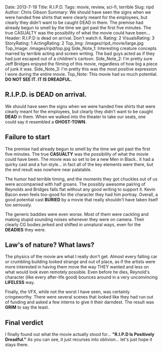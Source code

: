 Date: 2013-7-19
Title: R.I.P.D.
Tags: movie, review, sci-fi, terrible
Slug: ripd
Author: Chris Gibson
Summary: We should have seen the signs when we were handed free shirts that were clearly meant for the employees, but clearly they didn't want to be caught DEAD in them. The premise had already begun to smell by the time we got past the first five minutes. The true CASUALTY was the possibility of what the movie could have been...
Header: R.I.P.D is dead on arrival. Don't watch it.
Rating: 2
VisualsRating: 3
StoryRating: 1
ActingRating: 2
Top_Img: /images/ripd_movie/large.jpg
Top_Image: /images/ripd/top.jpg
Side_Note_1: Interesting creature concepts marred by terrible acting and screen writing. The bad guys acted as if they had just escaped out of a children's cartoon.
Side_Note_2: I'm pretty sure Jeff Bridges enjoyed the filming of this movie, regardless of how big a piece of junk it was.
Side_Note_3: I'm pretty this was the most positive expression I wore during the entire movie.
Top_Note: This movie had so much potential. <strong> DO NOT SEE IT. IT IS DREADFUL. </strong>

## R.I.P.D. is DEAD on arrival.
We should have seen the signs when we were handed free shirts that were clearly meant for the employees, but clearly they didn't want to be caught **DEAD** in them. When we walked into the theater to take our seats, one could say it resembled a **GHOST-TOWN**.

## Failure to start
The premise had already begun to smell by the time we got past the first five minutes. The true **CASUALTY** was the possibility of what the movie could have been. The movie was so set to be a new Men in Black.. it had a quirky cast and a fun style... in fact all of the key elements were there, but the end result was nowhere near palatable.

The humor had terrible timing, and the moments they got chuckles out of us were accompanied with half groans. The possibly awesome pairing of Reynolds and Bridges falls flat without any good writing to support it. Kevin Bacon even feels too-good for the character they had him portray. Overall, a good potential cast **BURIED** by a movie that really shouldn't have taken itself too seriously.

The generic baddies were even worse. Most of them were cackling and making stupid sounding noises whenever they were on camera. Their clearly CG bodies jerked and shifted in unnatural ways, even for the **DEADIES** they were.

## Law's of nature? What laws?
The physics of the movie are what I really don't get. Almost every falling car or crumbling building looked strange and out of place, as if the artists were more interested in having them move the way THEY wanted and less on what would look even remotely possible. Even before he dies, Reynold's character (like every after-life good) bounces around in a very unconvincing **LIFELESS** way.

Finally, the VFX, while not the worst I have seen, was certainly cringeworthy. There were several scenes that looked like they had run out of funding and asked a few interns to give it their darndest. The result was **GRIM** to say the least.

## Final verdict
I finally found out what the movie actually stood for... **"R.I.P.D Is Positively Dreadful."** As you can see, it just recurses into oblivion... let's just hope it stays there.
